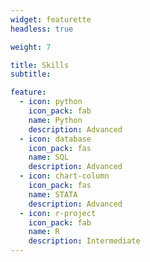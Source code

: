 ```yaml
---
widget: featurette
headless: true

weight: 7

title: Skills
subtitle:

feature:
  - icon: python
    icon_pack: fab
    name: Python
    description: Advanced
  - icon: database
    icon_pack: fas
    name: SQL
    description: Advanced
  - icon: chart-column
    icon_pack: fas
    name: STATA
    description: Advanced
  - icon: r-project
    icon_pack: fab
    name: R
    description: Intermediate
---
```

